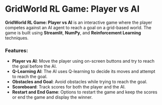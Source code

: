 # GridWorld RL Game: Player vs AI

**GridWorld RL Game: Player vs AI** is an interactive game where the player competes against an AI agent to reach a goal on a grid-based world. The game is built using **Streamlit**, **NumPy**, and **Reinforcement Learning** techniques.

### Features:
- **Player vs AI**: Move the player using on-screen buttons and try to reach the goal before the AI.
- **Q-Learning AI**: The AI uses Q-learning to decide its moves and attempt to reach the goal.
- **Obstacles and Goal**: Avoid obstacles while trying to reach the goal.
- **Scoreboard**: Track scores for both the player and the AI.
- **Restart and End Game**: Options to restart the game and keep the scores or end the game and display the winner.
